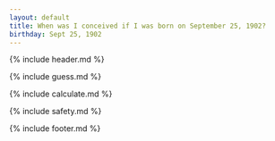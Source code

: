 ```yaml
---
layout: default
title: When was I conceived if I was born on September 25, 1902?
birthday: Sept 25, 1902
---
```


{% include header.md %}

{% include guess.md %}

{% include calculate.md %}

{% include safety.md %}

{% include footer.md %}



